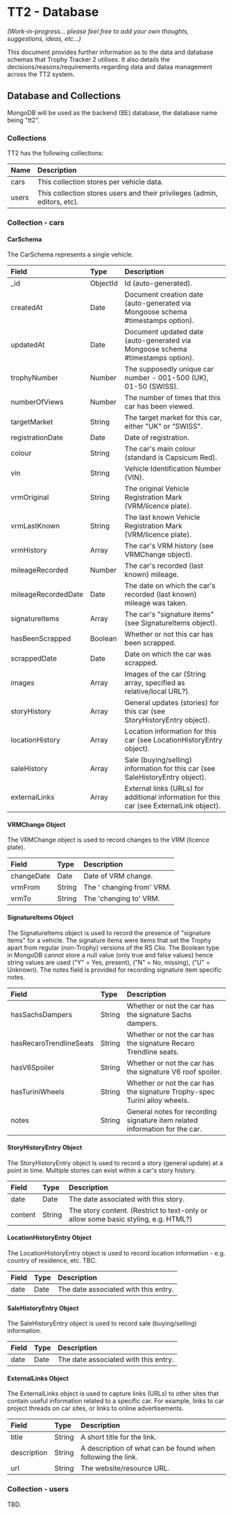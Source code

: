 # TT2 - Database

_(Work-in-progress... please feel free to add your own thoughts, suggestions, ideas, etc...)_

This document provides further information as to the data and database schemas that Trophy Tracker 2 utilises. It also details the decisions/reasons/requirements regarding data and dataa management across the TT2 system.

## Database and Collections

MongoDB will be used as the backend (BE) database, the database name being "tt2".

### Collections

TT2 has the following collections:

| Name  | Description                                                              |
| :---- | :----------------------------------------------------------------------- |
| cars  | This collection stores per vehicle data.                                 |
| users | This collection stores users and their privileges (admin, editors, etc). |

### Collection - cars

#### CarSchema

The CarSchema represents a single vehicle.

| Field               | Type     | Description                                                                              |
| :------------------ | :------- | :--------------------------------------------------------------------------------------- |
| \_id                | ObjectId | Id (auto-generated).                                                                     |
| createdAt           | Date     | Document creation date (auto-generated via Mongoose schema #timestamps option).          |
| updatedAt           | Date     | Document updated date (auto-generated via Mongoose schema #timestamps option).           |
| trophyNumber        | Number   | The supposedly unique car number - 001-500 (UK), 01-50 (SWISS).                          |
| numberOfViews       | Number   | The number of times that this car has been viewed.                                       |
| targetMarket        | String   | The target market for this car, either "UK" or "SWISS".                                  |
| registrationDate    | Date     | Date of registration.                                                                    |
| colour              | String   | The car's main colour (standard is Capsicum Red).                                        |
| vin                 | String   | Vehicle Identification Number (VIN).                                                     |
| vrmOriginal         | String   | The original Vehicle Registration Mark (VRM/licence plate).                              |
| vrmLastKnown        | String   | The last known Vehicle Registration Mark (VRM/licence plate).                            |
| vrmHistory          | Array    | The car's VRM history (see VRMChange object).                                            |
| mileageRecorded     | Number   | The car's recorded (last known) mileage.                                                 |
| mileageRecordedDate | Date     | The date on which the car's recorded (last known) mileage was taken.                     |
| signatureItems      | Array    | The car's "signature items" (see SignatureItems object).                                 |
| hasBeenScrapped     | Boolean  | Whether or not this car has been scrapped.                                               |
| scrappedDate        | Date     | Date on which the car was scrapped.                                                      |
| images              | Array    | Images of the car (String array, specified as relative/local URL?).                      |
| storyHistory        | Array    | General updates (stories) for this car (see StoryHistoryEntry object).                   |
| locationHistory     | Array    | Location information for this car (see LocationHistoryEntry object).                     |
| saleHistory         | Array    | Sale (buying/selling) information for this car (see SaleHistoryEntry object).            |
| externalLinks       | Array    | External links (URLs) for additional information for this car (see ExternalLink object). |

#### VRMChange Object

The VRMChange object is used to record changes to the VRM (licence plate).

| Field      | Type   | Description               |
| :--------- | :----- | :------------------------ |
| changeDate | Date   | Date of VRM change.       |
| vrmFrom    | String | The ' changing from' VRM. |
| vrmTo      | String | The 'changing to' VRM.    |

#### SignatureItems Object

The SignatureItems object is used to record the presence of "signature items" for a vehicle. The signature items were items that set the Trophy apart from regular (non-Trophy) versions of the RS Clio. The Boolean type in MongoDB cannot store a null value (only true and false values) hence string values are used ("Y" = Yes, present), ("N" = No, missing), ("U" = Unknown). The notes field is provided for recording signature item specific notes.

| Field                   | Type   | Description                                                                 |
| :---------------------- | :----- | :-------------------------------------------------------------------------- |
| hasSachsDampers         | String | Whether or not the car has the signature Sachs dampers.                     |
| hasRecaroTrendlineSeats | String | Whether or not the car has the signature Recaro Trendline seats.            |
| hasV6Spoiler            | String | Whether or not the car has the signature V6 roof spoiler.                   |
| hasTuriniWheels         | String | Whether or not the car has the signature Trophy-spec Turini alloy wheels.   |
| notes                   | String | General notes for recording signature item related information for the car. |

#### StoryHistoryEntry Object

The StoryHistoryEntry object is used to record a story (general update) at a point in time. Multiple stories can exist within a car's story history.

| Field   | Type   | Description                                                                        |
| :------ | :----- | :--------------------------------------------------------------------------------- |
| date    | Date   | The date associated with this story.                                               |
| content | String | The story content. (Restrict to text-only or allow some basic styling, e.g. HTML?) |

#### LocationHistoryEntry Object

The LocationHistoryEntry object is used to record location information - e.g. country of residence, etc. TBC.

| Field | Type | Description                          |
| :---- | :--- | :----------------------------------- |
| date  | Date | The date associated with this entry. |

#### SaleHistoryEntry Object

The SaleHistoryEntry object is used to record sale (buying/selling) information.

| Field | Type | Description                          |
| :---- | :--- | :----------------------------------- |
| date  | Date | The date associated with this entry. |

#### ExternalLinks Object

The ExternalLinks object is used to capture links (URLs) to other sites that contain useful information related to a specific car. For example, links to car project threads on car sites, or links to online advertisements.

| Field       | Type   | Description                                                 |
| :---------- | :----- | :---------------------------------------------------------- |
| title       | String | A short title for the link.                                 |
| description | String | A description of what can be found when following the link. |
| url         | String | The website/resource URL.                                   |

### Collection - users

TBD.
